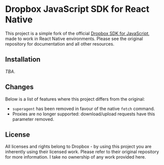 # Dropbox JavaScript SDK for **React Native**

This project is a simple fork of the official [Dropbox SDK for JavaScript](https://github.com/dropbox/dropbox-sdk-js), made to work in React Native environments. Please see the original repository for documentation and all other resources.

## Installation

_TBA_.

## Changes

Below is a list of features where this project differs from the original:

 * `superagent` has been removed in favour of the native `fetch` command.
 * Proxies are no longer supported: download/upload requests have this parameter removed.

## License

All licenses and rights belong to Dropbox - by using this project you are inherently using their licensed work. Please refer to their original repository for more information. I take no ownership of any work provided here.
